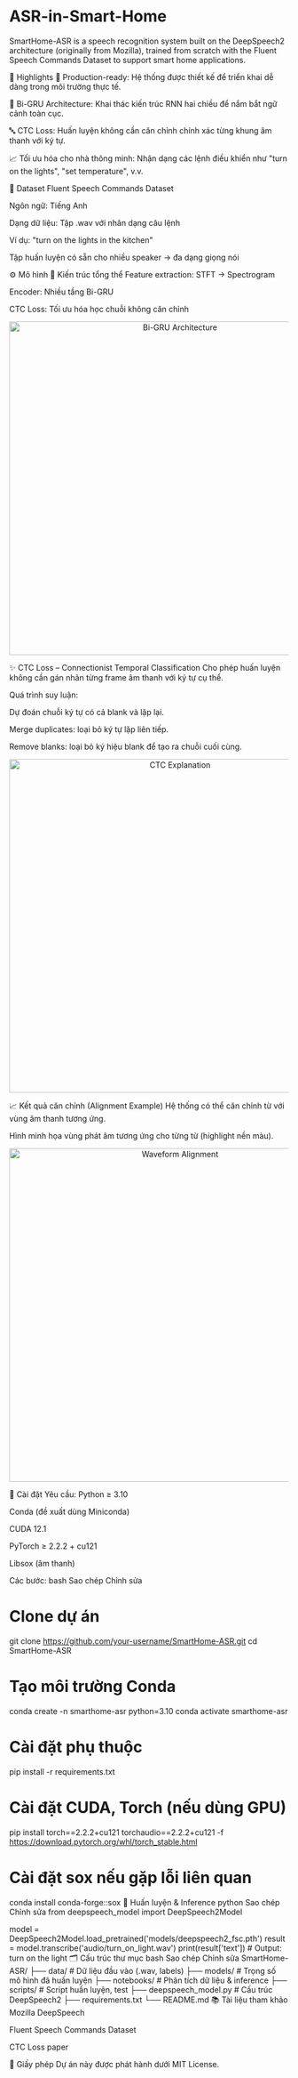 # ASR-in-Smart-Home
SmartHome-ASR is a speech recognition system built on the DeepSpeech2 architecture (originally from Mozilla), trained from scratch with the Fluent Speech Commands Dataset to support smart home applications.

📌 Highlights
🔧 Production-ready: Hệ thống được thiết kế để triển khai dễ dàng trong môi trường thực tế.

🧠 Bi-GRU Architecture: Khai thác kiến trúc RNN hai chiều để nắm bắt ngữ cảnh toàn cục.

🔤 CTC Loss: Huấn luyện không cần căn chỉnh chính xác từng khung âm thanh với ký tự.

📈 Tối ưu hóa cho nhà thông minh: Nhận dạng các lệnh điều khiển như "turn on the lights", "set temperature", v.v.

📂 Dataset
Fluent Speech Commands Dataset

Ngôn ngữ: Tiếng Anh

Dạng dữ liệu: Tập .wav với nhãn dạng câu lệnh

Ví dụ: "turn on the lights in the kitchen"

Tập huấn luyện có sẵn cho nhiều speaker → đa dạng giọng nói

⚙️ Mô hình
🔁 Kiến trúc tổng thể
Feature extraction: STFT → Spectrogram

Encoder: Nhiều tầng Bi-GRU

CTC Loss: Tối ưu hóa học chuỗi không căn chỉnh

<p align="center"> <img src="Picture_1751183842" alt="Bi-GRU Architecture" width="600"/> </p>
✨ CTC Loss – Connectionist Temporal Classification
Cho phép huấn luyện không cần gán nhãn từng frame âm thanh với ký tự cụ thể.

Quá trình suy luận:

Dự đoán chuỗi ký tự có cả blank và lặp lại.

Merge duplicates: loại bỏ ký tự lặp liên tiếp.

Remove blanks: loại bỏ ký hiệu blank để tạo ra chuỗi cuối cùng.

<p align="center"> <img src="Picture_1167238156" alt="CTC Explanation" width="600"/> </p>
📈 Kết quả căn chỉnh (Alignment Example)
Hệ thống có thể căn chỉnh từ với vùng âm thanh tương ứng.

Hình minh họa vùng phát âm tương ứng cho từng từ (highlight nền màu).

<p align="center"> <img src="Picture_226716643" alt="Waveform Alignment" width="600"/> </p>
🚀 Cài đặt
Yêu cầu:
Python ≥ 3.10

Conda (đề xuất dùng Miniconda)

CUDA 12.1

PyTorch ≥ 2.2.2 + cu121

Libsox (âm thanh)

Các bước:
bash
Sao chép
Chỉnh sửa
# Clone dự án
git clone https://github.com/your-username/SmartHome-ASR.git
cd SmartHome-ASR

# Tạo môi trường Conda
conda create -n smarthome-asr python=3.10
conda activate smarthome-asr

# Cài đặt phụ thuộc
pip install -r requirements.txt

# Cài đặt CUDA, Torch (nếu dùng GPU)
pip install torch==2.2.2+cu121 torchaudio==2.2.2+cu121 -f https://download.pytorch.org/whl/torch_stable.html

# Cài đặt sox nếu gặp lỗi liên quan
conda install conda-forge::sox
🧪 Huấn luyện & Inference
python
Sao chép
Chỉnh sửa
from deepspeech_model import DeepSpeech2Model

model = DeepSpeech2Model.load_pretrained('models/deepspeech2_fsc.pth')
result = model.transcribe('audio/turn_on_light.wav')
print(result['text'])  # Output: turn on the light
🗂 Cấu trúc thư mục
bash
Sao chép
Chỉnh sửa
SmartHome-ASR/
├── data/                   # Dữ liệu đầu vào (.wav, labels)
├── models/                 # Trọng số mô hình đã huấn luyện
├── notebooks/              # Phân tích dữ liệu & inference
├── scripts/                # Script huấn luyện, test
├── deepspeech_model.py     # Cấu trúc DeepSpeech2
├── requirements.txt
└── README.md
📚 Tài liệu tham khảo
Mozilla DeepSpeech

Fluent Speech Commands Dataset

CTC Loss paper

📌 Giấy phép
Dự án này được phát hành dưới MIT License.
